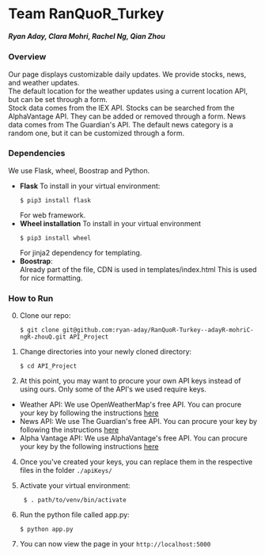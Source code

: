 # Team RanQuoR_Turkey
##### Ryan Aday, Clara Mohri, Rachel Ng, Qian Zhou

### Overview
Our page displays customizable daily updates. We provide stocks, news, and weather updates.  
The default location for the weather updates using a current location API, but can be set through a form.   
Stock data comes from the IEX API. Stocks can be searched from the AlphaVantage API. They can be added or removed through a form. 
News data comes from The Guardian's API. The default news category is a random one, but it can be customized through a form. 


### Dependencies
We use Flask, wheel, Boostrap and Python.
- **Flask**
  To install in your virtual environment: 
  ```
  $ pip3 install flask
  ```
  For web framework.
- **Wheel installation**
  To install in your virtual environment
  ```
  $ pip3 install wheel
  ```
  For jinja2 dependency for templating.
- **Boostrap**:  
  Already part of the file, CDN is used in templates/index.html
  This is used for nice formatting.
  
  
### How to Run

0. Clone our repo: 
  
    ```
    $ git clone git@github.com:ryan-aday/RanQuoR-Turkey--adayR-mohriC-ngR-zhouQ.git API_Project
    ```
1. Change directories into your newly cloned directory: 
  
    ```
    $ cd API_Project
    ```
3. At this point, you may want to procure your own API keys instead of using ours. Only some of the API's we used require keys.
  -   Weather API: 
      We use OpenWeatherMap's free API. You can procure your key by following the instructions [here](https://openweathermap.org/price)
  -  News API: 
      We use The Guardian's free API. You can procure your key by following the instructions [here](https://open-platform.theguardian.com/access/)
  - Alpha Vantage API:
      We use AlphaVantage's free API. You can procure your key by the following instructions [here](https://www.alphavantage.co/support/#api-key)

4. Once you've created your keys, you can replace them in the respective files in the folder `./apiKeys/`
   
5. Activate your virtual environment:
   ```
    $ . path/to/venv/bin/activate
   ```
6. Run the python file called app.py:
    ```
    $ python app.py
    ``` 
7. You can now view the page in your ```http://localhost:5000```
